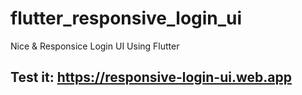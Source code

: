 # flutter_responsive_login_ui
Nice &amp; Responsice Login UI Using Flutter

## Test it: https://responsive-login-ui.web.app
